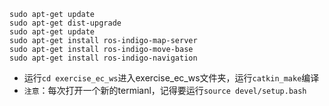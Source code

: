 
```
sudo apt-get update
sudo apt-get dist-upgrade
sudo apt-get update
sudo apt-get install ros-indigo-map-server
sudo apt-get install ros-indigo-move-base
sudo apt-get install ros-indigo-navigation
```
 
* 运行`cd exercise_ec_ws`进入exercise_ec_ws文件夹，运行`catkin_make`编译
* `注意`：每次打开一个新的termianl，记得要运行`source devel/setup.bash`

